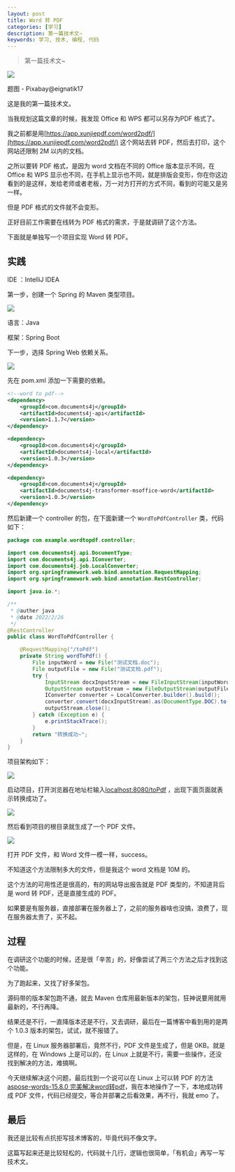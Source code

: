 ```yaml
---
layout: post
title: Word 转 PDF
categories: [学习]
description: 第一篇技术文~
keywords: 学习, 技术, 编程, 代码
---
```


> 第一篇技术文~

![](https://gcore.jsdelivr.net/gh/leewint/Images/blog/202206092304310-code.jpg)

题图 - Pixabay@eignatik17

这是我的第一篇技术文。

当我规划这篇文章的时候，我发现 Office 和 WPS 都可以另存为PDF 格式了。

我之前都是用[https://app.xunjiepdf.com/word2pdf/](https://app.xunjiepdf.com/word2pdf/) 这个网站去转 PDF，然后去打印，这个网站还限制 2M 以内的文档。

之所以要转 PDF 格式，是因为 word 文档在不同的 Office 版本显示不同，在 Office 和 WPS 显示也不同，在手机上显示也不同，就是排版会变形，你在你这边看到的是这样，发给老师或者老板，万一对方打开的方式不同，看到的可能又是另一样。

但是 PDF 格式的文件就不会变形。

正好目前工作需要在线转为 PDF 格式的需求，于是就调研了这个方法。

下面就是单独写一个项目实现 Word 转 PDF。

## 实践

IDE ：IntelliJ IDEA

第一步，创建一个 Spring 的 Maven 类型项目。

![](https://gcore.jsdelivr.net/gh/leewint/Images/blog/202206092304935-code.png)

语言：Java

框架：Spring Boot

下一步，选择 Spring Web 依赖关系。

![](https://gcore.jsdelivr.net/gh/leewint/Images/blog/202206092305463-code.png)

先在 pom.xml 添加一下需要的依赖。

```xml
<!--word to pdf-->
<dependency>
    <groupId>com.documents4j</groupId>
    <artifactId>documents4j-api</artifactId>
    <version>1.1.7</version>
</dependency>

<dependency>
    <groupId>com.documents4j</groupId>
    <artifactId>documents4j-local</artifactId>
    <version>1.0.3</version>
</dependency>

<dependency>
    <groupId>com.documents4j</groupId>
    <artifactId>documents4j-transformer-msoffice-word</artifactId>
    <version>1.0.3</version>
</dependency>
```

然后新建一个 controller 的包，在下面新建一个 `WordToPdfController` 类，代码如下：

```java
package com.example.wordtopdf.controller;

import com.documents4j.api.DocumentType;
import com.documents4j.api.IConverter;
import com.documents4j.job.LocalConverter;
import org.springframework.web.bind.annotation.RequestMapping;
import org.springframework.web.bind.annotation.RestController;

import java.io.*;

/**
 * @auther java
 * @date 2022/2/26
 */
@RestController
public class WordToPdfController {

    @RequestMapping("/toPdf")
    private String wordToPdf() {
        File inputWord = new File("测试文档.doc");
        File outputFile = new File("测试文档.pdf");
        try {
            InputStream docxInputStream = new FileInputStream(inputWord);
            OutputStream outputStream = new FileOutputStream(outputFile);
            IConverter converter = LocalConverter.builder().build();
            converter.convert(docxInputStream).as(DocumentType.DOC).to(outputStream).as(DocumentType.PDF).execute();
            outputStream.close();
        } catch (Exception e) {
            e.printStackTrace();
        }
        return "转换成功~";
    }
}
```

项目架构如下：

![](https://gcore.jsdelivr.net/gh/leewint/Images/blog/202206092305706-code.png)

启动项目，打开浏览器在地址栏输入[localhost:8080/toPdf](http://localhost:8080/toPdf) ，出现下面页面就表示转换成功了。

![](https://gcore.jsdelivr.net/gh/leewint/Images/blog/202206092305176-code.png)

然后看到项目的根目录就生成了一个 PDF 文件。

![](https://gcore.jsdelivr.net/gh/leewint/Images/blog/202206092305349-code.png)

打开 PDF 文件，和 Word 文件一模一样，success。

不知道这个方法限制多大的文件，但是我这个 word 文档是 10M 的。

这个方法的可用性还是很高的，有的网站导出报告就是 PDF 类型的，不知道背后是 word 转 PDF，还是直接生成的 PDF。

如果要是有服务器，直接部署在服务器上了，之前的服务器啥也没搞，浪费了，现在服务器太贵了，买不起。

## 过程

在调研这个功能的时候，还是很「辛苦」的，好像尝试了两三个方法之后才找到这个功能。

为了跑起来，又找了好多架包。

源码带的版本架包跑不通，就去 Maven 仓库用最新版本的架包，狂神说要用就用最新的，不行再降。

结果还是不行，一直降版本还是不行，又去调研，最后在一篇博客中看到用的是两个 1.0.3 版本的架包，试试，就不报错了。

但是，在 Linux 服务器部署后，竟然不行，PDF 文件是生成了，但是 0KB。就是这样的，在 Windows 上是可以的，在 Linux 上就是不行，需要一些操作，还没找到解决的方法，难搞啊。

今天继续解决这个问题，最后找到一个说可以在 Linux 上可以转 PDF 的方法[aspose-words-15.8.0 完美解决word转pdf](https://blog.csdn.net/cheng137666/article/details/111677549)，我在本地操作了一下，本地成功转成 PDF 文件，代码已经提交，等合并部署之后看效果，再不行，我就 emo 了。

## 最后

我还是比较有点抗拒写技术博客的，毕竟代码不像文字。

这篇写起来还是比较轻松的，代码就十几行，逻辑也很简单，「有机会」再写一写技术文。
